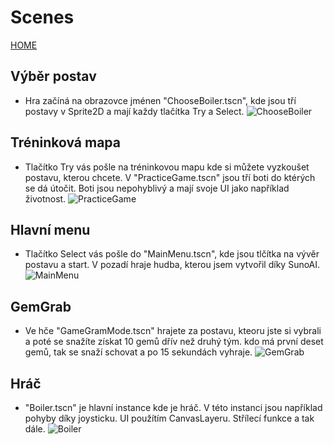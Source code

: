# Scenes
[HOME](README.md)
## Výběr postav
- Hra začíná na obrazovce jménen "ChooseBoiler.tscn", kde jsou tří postavy v Sprite2D a mají každy tlačítka Try a Select.
![ChooseBoiler](https://github.com/Bruzdden/boiler-stars/assets/76947123/0e365166-e8a5-4e05-bd04-96c95c1c8c82)

## Tréninková mapa
- Tlačítko Try vás pošle na tréninkovou mapu kde si můžete vyzkoušet postavu, kterou chcete. V "PracticeGame.tscn" jsou tří boti do ktérých se dá útočit. Boti jsou nepohyblivý a mají svoje UI jako například životnost.
![PracticeGame](https://github.com/Bruzdden/boiler-stars/assets/76947123/18c2ea17-95a3-477d-b707-8e601d5fdaed)

## Hlavní menu
- Tlačítko Select vás pošle do "MainMenu.tscn", kde jsou tlčítka na vývěr postavu a start. V pozadí hraje hudba, kterou jsem vytvořil díky SunoAI.
![MainMenu](https://github.com/Bruzdden/boiler-stars/assets/76947123/8c13c7ed-60ce-404a-8c64-f4538937df9a)

## GemGrab
- Ve hče "GameGramMode.tscn" hrajete za postavu, kteoru jste si vybrali a poté se snažíte získat 10 gemů dřív než druhý tým. kdo má první deset gemů, tak se snaží schovat a po 15 sekundách vyhraje.
![GemGrab](https://github.com/Bruzdden/boiler-stars/assets/76947123/c4b7bf0d-db0e-4768-88f0-c4e42fb466a0)

## Hráč
- "Boiler.tscn" je hlavní instance kde je hráč. V této instanci jsou například pohyby díky joysticku. UI použítím CanvasLayeru. Střílecí funkce a tak dále.
![Boiler](https://github.com/Bruzdden/boiler-stars/assets/76947123/e56abb6e-7564-4532-be5e-fafebc8a0472)
